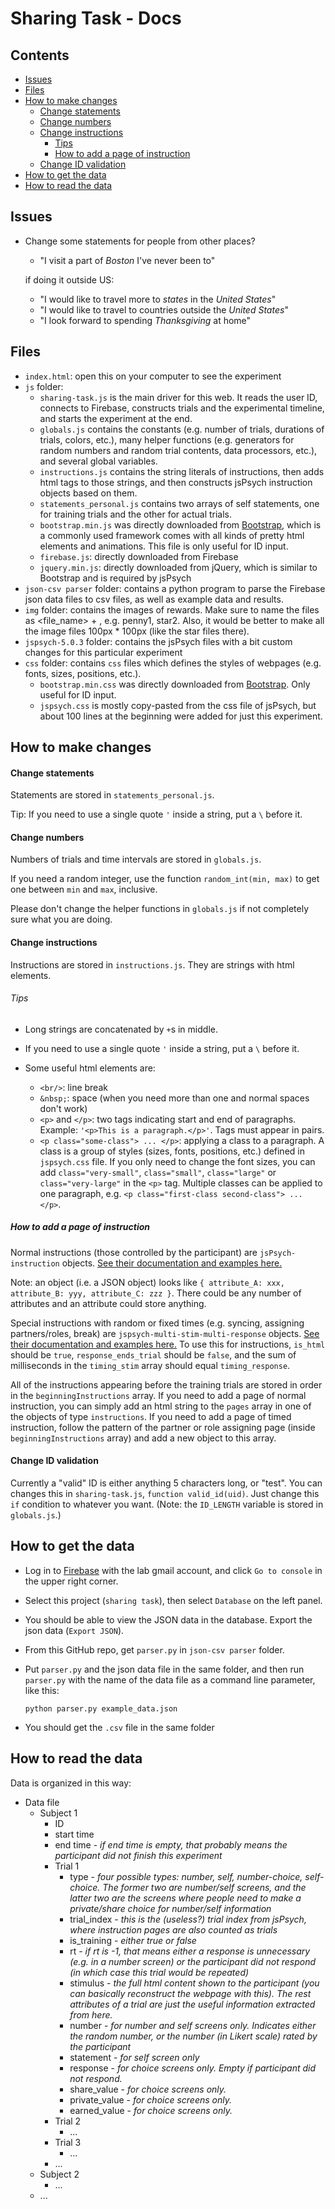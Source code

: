# Sharing Task - Docs
## Contents
- [Issues](#issues)
- [Files](#files)
- [How to make changes](#how-to-make-changes)
  - [Change statements](#change-statements)
  - [Change numbers](#change-statements)
  - [Change instructions](#change-instructions)
    - [Tips](#tips)
    - [How to add a page of instruction](#how-to-add-a-page-of-instruction)
  - [Change ID validation](#change-id-validation)
- [How to get the data](#how-to-get-the-data)
- [How to read the data](#how-to-read-the-data)

## Issues
- Change some statements for people from other places?
  - "I visit a part of _Boston_ I've never been to"

  if doing it outside US:
  - "I would like to travel more to _states_ in the _United States_"
  - "I would like to travel to countries outside the _United States_"
  - "I look forward to spending _Thanksgiving_ at home"

## Files
- `index.html`: open this on your computer to see the experiment
- `js` folder:
  - `sharing-task.js` is the main driver for this web. It reads the user ID, connects to Firebase, constructs trials and the experimental timeline, and starts the experiment at the end.
  - `globals.js` contains the constants (e.g. number of trials, durations of trials, colors, etc.), many helper functions (e.g. generators for random numbers and random trial contents, data processors, etc.), and several global variables.
  - `instructions.js` contains the string literals of instructions, then adds html tags to those strings, and then constructs jsPsych instruction objects based on them.
  - `statements_personal.js` contains two arrays of self statements, one for training trials and the other for actual trials.
  - `bootstrap.min.js` was directly downloaded from [Bootstrap](http://getbootstrap.com/), which is a commonly used framework comes with all kinds of pretty html elements and animations. This file is only useful for ID input.
  - `firebase.js`: directly downloaded from Firebase
  - `jquery.min.js`: directly downloaded from jQuery, which is similar to Bootstrap and is required by jsPsych
- `json-csv parser` folder: contains a python program to parse the Firebase json data files to csv files, as well as example data and results.
- `img` folder: contains the images of rewards. Make sure to name the files as <file_name> + <value>, e.g. penny1, star2. Also, it would be better to make all the image files 100px * 100px (like the star files there).
- `jspsych-5.0.3` folder: contains the jsPsych files with a bit custom changes for this particular experiment
- `css` folder: contains `css` files which defines the styles of webpages (e.g. fonts, sizes, positions, etc.).
  - `bootstrap.min.css` was directly downloaded from [Bootstrap](http://getbootstrap.com/). Only useful for ID input.
  - `jspsych.css` is mostly copy-pasted from the css file of jsPsych, but about 100 lines at the beginning were added for just this experiment.

## How to make changes
#### Change statements
Statements are stored in `statements_personal.js`.

Tip: If you need to use a single quote `'` inside a string, put a `\` before it.

#### Change numbers
Numbers of trials and time intervals are stored in `globals.js`.

If you need a random integer, use the function `random_int(min, max)` to get one between `min` and `max`, inclusive.

Please don't change the helper functions in `globals.js` if not completely sure what you are doing.

#### Change instructions
Instructions are stored in `instructions.js`. They are strings with html elements.

###### Tips
- Long strings are concatenated by `+`s in middle.

- If you need to use a single quote `'` inside a string, put a `\` before it.

- Some useful html elements are:
  - `<br/>`: line break
  - `&nbsp;`: space (when you need more than one and normal spaces don't work)
  - `<p>` and `</p>`: two tags indicating start and end of paragraphs. Example: `'<p>This is a paragraph.</p>'`. Tags must appear in pairs.
  - `<p class="some-class"> ... </p>`: applying a class to a paragraph. A class is a group of styles (sizes, fonts, positions, etc.) defined in `jspsych.css` file. If you only need to change the font sizes, you can add `class="very-small"`, `class="small"`, `class="large"` or `class="very-large"` in the `<p>` tag. Multiple classes can be applied to one paragraph, e.g. `<p class="first-class second-class"> ... </p>`.

##### How to add a page of instruction
Normal instructions (those controlled by the participant) are `jsPsych-instruction` objects. [See their documentation and examples here.](http://docs.jspsych.org/plugins/jspsych-instructions/)

Note: an object (i.e. a JSON object) looks like `{ attribute_A: xxx, attribute_B: yyy, attribute_C: zzz }`. There could be any number of attributes and an attribute could store anything.

Special instructions with random or fixed times (e.g. syncing, assigning partners/roles, break) are `jspsych-multi-stim-multi-response` objects. [See their documentation and examples here.](http://docs.jspsych.org/plugins/jspsych-multi-stim-multi-response/) To use this for instructions, `is_html` should be `true`, `response_ends_trial` should be `false`, and the sum of milliseconds in the `timing_stim` array should equal `timing_response`.

All of the instructions appearing before the training trials are stored in order in the `beginningInstructions` array. If you need to add a page of normal instruction, you can simply add an html string to the `pages` array in one of the objects of type `instructions`. If you need to add a page of timed instruction, follow the pattern of the partner or role assigning page (inside `beginningInstructions` array) and add a new object to this array.

#### Change ID validation
Currently a "valid" ID is either anything 5 characters long, or "test". You can changes this in `sharing-task.js`, `function valid_id(uid)`. Just change this `if` condition to whatever you want. (Note: the `ID_LENGTH` variable is stored in `globals.js`.) 

## How to get the data
- Log in to [Firebase](https://firebase.google.com/) with the lab gmail account, and click `Go to console` in the upper right corner.
- Select this project (`sharing task`), then select `Database` on the left panel.
- You should be able to view the JSON data in the database. Export the json data (`Export JSON`).
- From this GitHub repo, get `parser.py` in `json-csv parser` folder.
- Put `parser.py` and the json data file in the same folder, and then run `parser.py` with the name of the data file as a command line parameter, like this:

  `python parser.py example_data.json`
- You should get the `.csv` file in the same folder

## How to read the data
Data is organized in this way:
- Data file
  - Subject 1
    - ID
    - start time
    - end time - *if end time is empty, that probably means the participant did not finish this experiment*
    - Trial 1
      - type - *four possible types: number, self, number-choice, self-choice. The former two are number/self screens, and the latter two are the screens where people need to make a private/share choice for number/self information*
      - trial_index - *this is the (useless?) trial index from jsPsych, where instruction pages are also counted as trials*
      - is_training - *either true or false*
      - rt - *if rt is -1, that means either a response is unnecessary (e.g. in a number screen) or the participant did not respond (in which case this trial would be repeated)*
      - stimulus - *the full html content shown to the participant (you can basically reconstruct the webpage with this). The rest attributes of a trial are just the useful information extracted from here.*
      - number - *for number and self screens only. Indicates either the random number, or the number (in Likert scale) rated by the participant*
      - statement - *for self screen only*
      - response - *for choice screens only. Empty if participant did not respond.*
      - share_value - *for choice screens only.*
      - private_value - *for choice screens only.*
      - earned_value - *for choice screens only.*
    - Trial 2
      - ...
    - Trial 3
      - ...
    - ...
  - Subject 2
    - ...
  - ...
